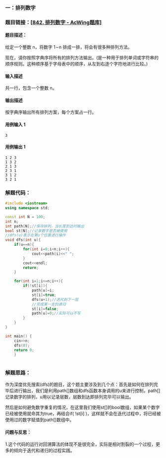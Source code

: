 ### 一：排列数字



### 题目链接：[[842. 排列数字 - AcWing题库](https://www.acwing.com/problem/content/844/)]



#### 题目描述：

给定一个整数 n，将数字 1∼n 排成一排，将会有很多种排列方法。

现在，请你按照字典序将所有的排列方法输出。(是一种用于排列单词或字符串的顺序规则。这种顺序基于字母表中的顺序，从左到右逐个字符地进行比较。)

#### 输入描述

共一行，包含一个整数 n。

#### 输出描述

按字典序输出所有排列方案，每个方案占一行。

#### 用例输入 1



```
3
```



#### 用例输出 1



```
1 2 3
1 3 2
2 1 3
2 3 1
3 1 2
3 2 1
```



### 解题代码：



```cpp
#include <iostream>
using namespace std;

const int N = 100;
int n;
int path[N];//保存排列，当长度到达时输出
bool st[N];//记录数字是否被使用
//dfs(u)表示在第u个位置进行操作
void dfs(int u){
    if(u==n){
        for(int i=0;i<n;i++){
            cout<<path[i]<<" ";
        }
        cout<<endl;
        return;
    }

    for(int i=1;i<=n;i++){
        if(!st[i]){
            path[u]=i;
            st[i]=true;
            dfs(u+1);//迭代到下一层
			//完成某一支的递归
            st[i]=false;
            path[u]=0;//实际可以不写
        }
    }
}

int main() {
    cin>>n;
    dfs(0);
    return 0;
    }
    

```



### 解题思路：

作为深度优先搜索(dfs)的题目，这个题主要涉及到几个点：首先是如何在排列完毕后进行输出，我们是利用path[]数组和dfs函数本身调用的u来进行控制，path[]记录数字的排列，u用以记录层数，层数到达即排列完毕可以输出。

然后是如何避免数字重复的情况，在这里我们使用st[]的bool数组，如果某个数字已经被使用就命其为true，再结合if( !st[i] )，这样就不会在迭代过程中，将已经被使用过的数字赋值到path[]数组中。

#### 问题与反思：

1.这个代码的运行对回溯算法的体现不是很完全，实际是相对割裂的一个过程，更多的倾向于迭代和递归的过程实践。

